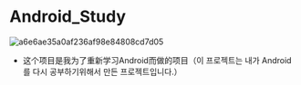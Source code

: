 # Android_Study

![a6e6ae35a0af236af98e84808cd7d05](https://user-images.githubusercontent.com/60682087/158615115-eecb34e0-b441-416f-8ad4-76f1a25c6a87.png)




- 这个项目是我为了重新学习Android而做的项目（이 프로젝트는 내가 Android를 다시 공부하기위해서 만든 프로젝트입니다.）
